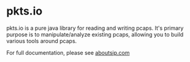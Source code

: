 # pkts.io

pkts.io is a pure java library for reading and writing pcaps. It's primary purpose is to manipulate/analyze existing pcaps, allowing you to build various tools around pcaps.

For full documentation, please see [aboutsip.com](http://www.aboutsip.com/pktsio/)



